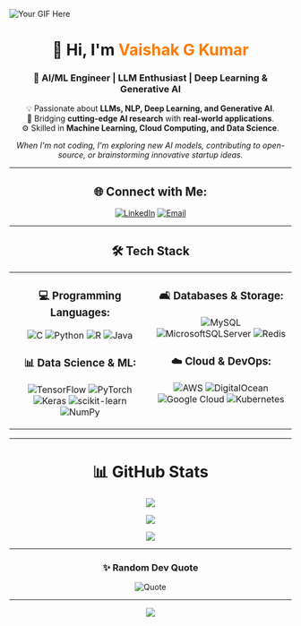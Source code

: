![Your GIF Here](https://images-wixmp-ed30a86b8c4ca887773594c2.wixmp.com/f/c83c004e-1370-4756-88e5-4071de797088/dfredg5-0a60e875-646e-4d6c-bb91-73086f012808.gif?token=eyJ0eXAiOiJKV1QiLCJhbGciOiJIUzI1NiJ9.eyJzdWIiOiJ1cm46YXBwOjdlMGQxODg5ODIyNjQzNzNhNWYwZDQxNWVhMGQyNmUwIiwiaXNzIjoidXJuOmFwcDo3ZTBkMTg4OTgyMjY0MzczYTVmMGQ0MTVlYTBkMjZlMCIsIm9iaiI6W1t7InBhdGgiOiJcL2ZcL2M4M2MwMDRlLTEzNzAtNDc1Ni04OGU1LTQwNzFkZTc5NzA4OFwvZGZyZWRnNS0wYTYwZTg3NS02NDZlLTRkNmMtYmI5MS03MzA4NmYwMTI4MDguZ2lmIn1dXSwiYXVkIjpbInVybjpzZXJ2aWNlOmZpbGUuZG93bmxvYWQiXX0.LGN_eGL7dT0xRj4oRbyRRVay-pHbyiXHru7YoVPcRro)

<div align="center">
  
# 👋 Hi, I'm <span style="color:#ff7b00;">Vaishak G Kumar</span>
### 🚀 AI/ML Engineer | LLM Enthusiast | Deep Learning & Generative AI  

💡 Passionate about **LLMs, NLP, Deep Learning, and Generative AI**.  
🔬 Bridging **cutting-edge AI research** with **real-world applications**.  
⚙️ Skilled in **Machine Learning, Cloud Computing, and Data Science**.  

_When I'm not coding, I'm exploring new AI models, contributing to open-source, or brainstorming innovative startup ideas._

---

## 🌐 Connect with Me:

[![LinkedIn](https://img.shields.io/badge/LinkedIn-%230077B5.svg?style=for-the-badge&logo=linkedin&logoColor=white)](https://linkedin.com/in/vaishakgkumar)  [![Email](https://img.shields.io/badge/Email-D14836?style=for-the-badge&logo=gmail&logoColor=white)](mailto:vaishakgkumar@gmail.com)  

---

## 🛠️ Tech Stack

<table width="100%">
<tr>
<td width="50%" valign="top" align="center">

### **💻 Programming Languages:**  
![C](https://img.shields.io/badge/c-%2300599C.svg?style=for-the-badge&logo=c&logoColor=white)  ![Python](https://img.shields.io/badge/python-3670A0?style=for-the-badge&logo=python&logoColor=ffdd54)  ![R](https://img.shields.io/badge/r-%23276DC3.svg?style=for-the-badge&logo=r&logoColor=white)  ![Java](https://img.shields.io/badge/java-%23ED8B00.svg?style=for-the-badge&logo=openjdk&logoColor=white)  

### **📊 Data Science & ML:**  
![TensorFlow](https://img.shields.io/badge/TensorFlow-%23FF6F00.svg?style=for-the-badge&logo=TensorFlow&logoColor=white)  ![PyTorch](https://img.shields.io/badge/PyTorch-%23EE4C2C.svg?style=for-the-badge&logo=PyTorch&logoColor=white)  ![Keras](https://img.shields.io/badge/Keras-%23D00000.svg?style=for-the-badge&logo=Keras&logoColor=white)  ![scikit-learn](https://img.shields.io/badge/scikit--learn-%23F7931E.svg?style=for-the-badge&logo=scikit-learn&logoColor=white)  ![NumPy](https://img.shields.io/badge/numpy-%23013243.svg?style=for-the-badge&logo=numpy&logoColor=white)  

</td>
<td width="50%" valign="top" align="center">

### **🛋️ Databases & Storage:**  
![MySQL](https://img.shields.io/badge/mysql-4479A1.svg?style=for-the-badge&logo=mysql&logoColor=white)  ![MicrosoftSQLServer](https://img.shields.io/badge/Microsoft%20SQL%20Server-CC2927?style=for-the-badge&logo=microsoft%20sql%20server&logoColor=white)  ![Redis](https://img.shields.io/badge/redis-%23DD0031.svg?style=for-the-badge&logo=redis&logoColor=white)  

### **☁️ Cloud & DevOps:**  
![AWS](https://img.shields.io/badge/AWS-%23FF9900.svg?style=for-the-badge&logo=amazon-aws&logoColor=white)  ![DigitalOcean](https://img.shields.io/badge/DigitalOcean-%230167ff.svg?style=for-the-badge&logo=digitalOcean&logoColor=white)  ![Google Cloud](https://img.shields.io/badge/GoogleCloud-%234285F4.svg?style=for-the-badge&logo=google-cloud&logoColor=white)  ![Kubernetes](https://img.shields.io/badge/kubernetes-%23326ce5.svg?style=for-the-badge&logo=kubernetes&logoColor=white)  

</td>
</tr>
</table>

---

# 📊 GitHub Stats

<div align="center">
  
  ![](https://github-readme-stats.vercel.app/api?username=Gustav-Proxi&theme=blue_navy&hide_border=false&include_all_commits=true&count_private=true)<br/>
  
  ![](https://github-readme-streak-stats.herokuapp.com/?user=Gustav-Proxi&theme=blue_navy&hide_border=false)<br/>
  
  ![](https://github-readme-stats.vercel.app/api/top-langs/?username=Gustav-Proxi&theme=blue_navy&hide_border=false&include_all_commits=true&count_private=true&layout=compact)

</div>

---

### ✨ Random Dev Quote

<div align="center">

![Quote](https://quotes-github-readme.vercel.app/api?type=horizontal&theme=dark)

---

[![](https://visitcount.itsvg.in/api?id=Gustav-Proxi&icon=0&color=12)](https://visitcount.itsvg.in)

</div>

<!-- Proudly created with GPRM ( https://gprm.itsvg.in ) -->
